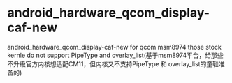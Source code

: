 # android_hardware_qcom_display-caf-new
android_hardware_qcom_display-caf-new for qcom msm8974 those stock kernle do not support PipeType and overlay_list(基于msm8974平台，给那些不升级官方内核想适配CM11，但内核又不支持PipeType 和 overlay_list的童鞋准备的)
